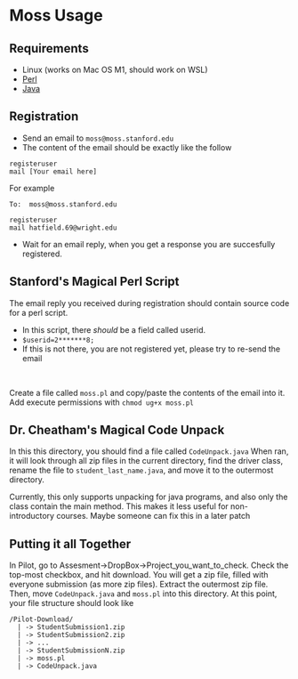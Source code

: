 # Moss Usage

## Requirements
- Linux (works on Mac OS M1, should work on WSL)
- [Perl](https://www.perl.org/get.html)
- [Java](https://openjdk.org/)


## Registration

- Send an email to `moss@moss.stanford.edu`
- The content of the email should be exactly like the follow
```
registeruser
mail [Your email here]
```
For example 

`To: 
moss@moss.stanford.edu`
```
registeruser
mail hatfield.69@wright.edu
```

- Wait for an email reply, when you get a response you are succesfully registered.


## Stanford's Magical Perl Script

The email reply you received during registration should contain source code for a perl script.

- In this script, there *should* be a field called userid. 
- `$userid=2*******8;`
- If this is not there, you are not registered yet, please try to re-send the email

<br/>

Create a file called `moss.pl` and copy/paste the contents of the email into it. Add execute permissions with `chmod ug+x moss.pl`

## Dr. Cheatham's Magical Code Unpack
In this this directory, you should find a file called `CodeUnpack.java` When ran, it will look through all zip files in the current directory, find the driver class, rename the file to `student_last_name.java`, and move it to the outermost directory.

 Currently, this only supports unpacking for java programs, and also only the class contain the main method. This makes it less useful for non-introductory courses. Maybe someone can fix this in a later patch

 ## Putting it all Together
In Pilot, go to Assesment->DropBox->Project_you_want_to_check. Check the top-most checkbox, and hit download. You will get a zip file, filled with everyone submission (as more zip files). Extract the outermost zip file. Then, move `CodeUnpack.java` and `moss.pl` into this directory. At this point, your file structure should look like
```
/Pilot-Download/
  | -> StudentSubmission1.zip
  | -> StudentSubmission2.zip
  | -> ... 
  | -> StudentSubmissionN.zip
  | -> moss.pl 
  | -> CodeUnpack.java
```



